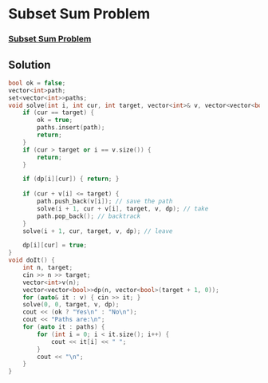 # Subset Sum Problem
### [Subset Sum Problem](https://practice.geeksforgeeks.org/problems/subset-sum-problem-1611555638/1?utm_source=gfg&utm_medium=article&utm_campaign=bottom_sticky_on_article)

## Solution 
```cpp
bool ok = false; 
vector<int>path;
set<vector<int>>paths;
void solve(int i, int cur, int target, vector<int>& v, vector<vector<bool>>&dp) {
    if (cur == target) {
        ok = true;
        paths.insert(path);
        return;
    }
    if (cur > target or i == v.size()) {
        return;
    }

    if (dp[i][cur]) { return; }
    
    if (cur + v[i] <= target) {
        path.push_back(v[i]); // save the path
        solve(i + 1, cur + v[i], target, v, dp); // take 
        path.pop_back(); // backtrack
    }
    solve(i + 1, cur, target, v, dp); // leave

    dp[i][cur] = true;
}
void doIt() {
    int n, target;
    cin >> n >> target;
    vector<int>v(n);
    vector<vector<bool>>dp(n, vector<bool>(target + 1, 0));
    for (auto& it : v) { cin >> it; } 
    solve(0, 0, target, v, dp);
    cout << (ok ? "Yes\n" : "No\n");
    cout << "Paths are:\n";
    for (auto it : paths) {
        for (int i = 0; i < it.size(); i++) {
            cout << it[i] << " ";
        }
        cout << "\n";
    }
}
```
